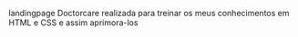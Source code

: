landingpage Doctorcare realizada para treinar os meus conhecimentos em HTML e CSS e assim aprimora-los 

